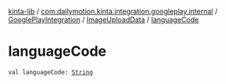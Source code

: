 [kinta-lib](../../../index.md) / [com.dailymotion.kinta.integration.googleplay.internal](../../index.md) / [GooglePlayIntegration](../index.md) / [ImageUploadData](index.md) / [languageCode](./language-code.md)

# languageCode

`val languageCode: `[`String`](https://kotlinlang.org/api/latest/jvm/stdlib/kotlin/-string/index.html)